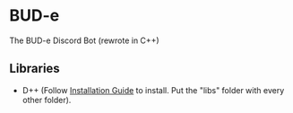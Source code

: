 # BUD-e
The BUD-e Discord Bot (rewrote in C++)

## Libraries

- D++ (Follow [Installation Guide](https://dpp.dev/9.0.2/buildcmake.html) to install. Put the "libs" folder with every other folder).
